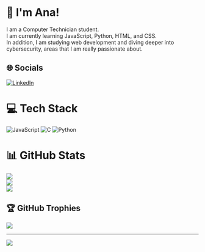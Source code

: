 # 💫 I'm Ana! 
I am a Computer Technician student.<br>I am currently learning JavaScript, Python, HTML, and CSS.<br>In addition, I am studying web development and diving deeper into cybersecurity, areas that I am really passionate about.


## 🌐 Socials
[![LinkedIn](https://img.shields.io/badge/LinkedIn-%230077B5.svg?logo=linkedin&logoColor=white)](https://linkedin.com/in/https://www.linkedin.com/in/ana-isabel-315930326/) 

# 💻 Tech Stack
![JavaScript](https://img.shields.io/badge/javascript-%23323330.svg?style=for-the-badge&logo=javascript&logoColor=%23F7DF1E) ![C](https://img.shields.io/badge/c-%2300599C.svg?style=for-the-badge&logo=c&logoColor=white) ![Python](https://img.shields.io/badge/python-3670A0?style=for-the-badge&logo=python&logoColor=ffdd54)
# 📊 GitHub Stats
![](https://github-readme-stats.vercel.app/api?username=AnaIsabel408&theme=shadow_blue&hide_border=false&include_all_commits=false&count_private=false)<br/>
![](https://github-readme-streak-stats.herokuapp.com/?user=AnaIsabel408&theme=shadow_blue&hide_border=false)<br/>
![](https://github-readme-stats.vercel.app/api/top-langs/?username=AnaIsabel408&theme=shadow_blue&hide_border=false&include_all_commits=false&count_private=false&layout=compact)

## 🏆 GitHub Trophies
![](https://github-profile-trophy.vercel.app/?username=AnaIsabel408&theme=shadow_blue&no-frame=true&no-bg=true&margin-w=4)

---
[![](https://visitcount.itsvg.in/api?id=AnaIsabel408&icon=2&color=1)](https://visitcount.itsvg.in)

<!-- Proudly created with GPRM ( https://gprm.itsvg.in ) -->
